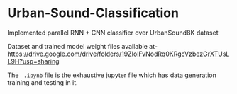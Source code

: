 # Urban-Sound-Classification
Implemented parallel RNN + CNN classifier over UrbanSound8K dataset

Dataset and trained model weight files available at- https://drive.google.com/drive/folders/19ZIolFvNodRq0KRgcVzbezGrXTUsLL9H?usp=sharing

The ``` .ipynb``` file is the exhaustive jupyter file which has data generation training and testing in it.
